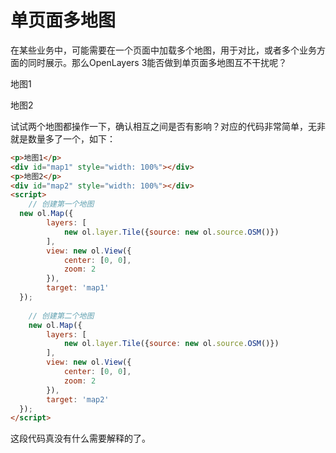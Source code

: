 # 单页面多地图
在某些业务中，可能需要在一个页面中加载多个地图，用于对比，或者多个业务方面的同时展示。那么OpenLayers 3能否做到单页面多地图互不干扰呢？

<head>                  
	<link href="../src/ol3.13.1/ol.css" rel="stylesheet" type="text/css" />
	<script type="text/javascript" src="../src/ol3.13.1/ol.js" charset="utf-8"></script>
</head>
<p>地图1</p>
<div id="map1" style="width: 100%"></div>
<p>地图2</p>
<div id="map2" style="width: 100%"></div>
<script>
	// 创建第一个地图
  new ol.Map({
		layers: [
			new ol.layer.Tile({source: new ol.source.OSM()})
		],
		view: new ol.View({
			center: [0, 0],
			zoom: 2
		}),
		target: 'map1'
  });
	
	// 创建第二个地图
	new ol.Map({
		layers: [
			new ol.layer.Tile({source: new ol.source.OSM()})
		],
		view: new ol.View({
			center: [0, 0],
			zoom: 2
		}),
		target: 'map2'
  });
</script>

试试两个地图都操作一下，确认相互之间是否有影响？对应的代码非常简单，无非就是数量多了一个，如下：

``` html
<p>地图1</p>
<div id="map1" style="width: 100%"></div>
<p>地图2</p>
<div id="map2" style="width: 100%"></div>
<script>
	// 创建第一个地图
  new ol.Map({
		layers: [
			new ol.layer.Tile({source: new ol.source.OSM()})
		],
		view: new ol.View({
			center: [0, 0],
			zoom: 2
		}),
		target: 'map1'
  });
	
	// 创建第二个地图
	new ol.Map({
		layers: [
			new ol.layer.Tile({source: new ol.source.OSM()})
		],
		view: new ol.View({
			center: [0, 0],
			zoom: 2
		}),
		target: 'map2'
  });
</script>
```

这段代码真没有什么需要解释的了。